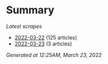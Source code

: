 # Summary
*Latest scrapes*
* [2022-03-22](https://github.com/nuuuwan/news_lk/blob/data/news_lk.2022-03-22.json) (125 articles)
* [2022-03-23](https://github.com/nuuuwan/news_lk/blob/data/news_lk.2022-03-23.json) (3 articles)

*Generated at 12:25AM, March 23, 2022*